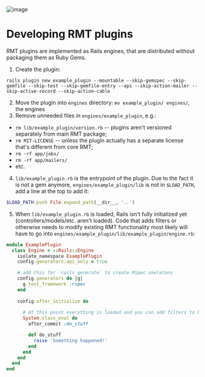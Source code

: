 ![image](https://user-images.githubusercontent.com/1793699/51550703-31f63b80-1e6d-11e9-9600-cf6b527499a6.png)

# Developing RMT plugins

RMT plugins are implemented as Rails engines, that are distributed without packaging them as Ruby Gems.

1. Create the plugin:
```
rails plugin new example_plugin --mountable --skip-gemspec --skip-gemfile --skip-test --skip-gemfile-entry --api --skip-action-mailer --skip-active-record --skip-action-cable
```
2. Move the plugin into `engines` directory: `mv example_plugin/ engines/`, the engines
3. Remove unneeded files in `engines/example_plugin`, e.g.:
 * `rm lib/example_plugin/version.rb` -- plugins aren't versioned separately from main RMT package;
 * `rm MIT-LICENSE` -- unless the plugin actually has a separate license that's different from core RMT;
 * `rm -rf app/jobs/`
 * `rm -rf app/mailers/`
 * etc.
4. `lib/example_plugin.rb` is the entrypoint of the plugin. Due to the fact it is not a gem anymore, `engines/example_plugin/lib` is not in `$LOAD_PATH`, add a line at the top to add it:
```ruby
$LOAD_PATH.push File.expand_path(__dir__, '..')
```
5. When `lib/example_plugin.rb` is loaded, Rails isn't fully initialized yet (controllers/models/etc. aren't loaded). Code that adds filters or otherwise needs to modify existing RMT functionality most likely will have to go into `engines/example_plugin/lib/example_plugin/engine.rb`:

```ruby
module ExamplePlugin
  class Engine < ::Rails::Engine
    isolate_namespace ExamplePlugin
    config.generators.api_only = true

    # add this for `rails generate` to create RSpec skeletons
    config.generators do |g|
      g.test_framework :rspec
    end
    
    config.after_initialize do
      
      # At this point everything is loaded and you can add filters to base RMT controllers/models/etc.
      System.class_eval do
        after_commit :do_stuff

        def do_stuff
          raise 'Something happened!'
        end
      end
    end
  end
end
```

